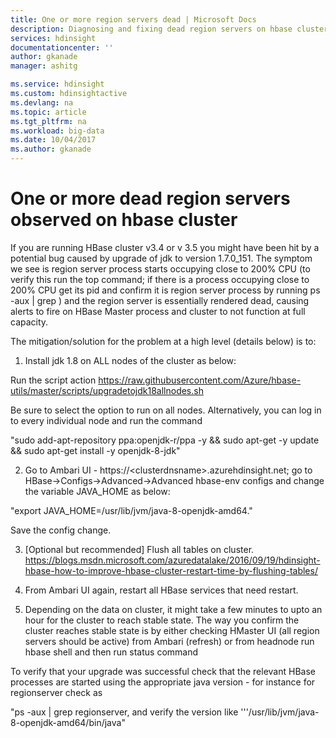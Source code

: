 ```yaml
---
title: One or more region servers dead | Microsoft Docs
description: Diagnosing and fixing dead region servers on hbase cluster
services: hdinsight
documentationcenter: ''
author: gkanade
manager: ashitg

ms.service: hdinsight
ms.custom: hdinsightactive
ms.devlang: na
ms.topic: article
ms.tgt_pltfrm: na
ms.workload: big-data
ms.date: 10/04/2017
ms.author: gkanade
---
```


# One or more dead region servers observed on hbase cluster

If you are running HBase cluster v3.4 or v 3.5 you might have been hit by a potential bug caused by upgrade of jdk to version 1.7.0_151. The symptom we see is region server process starts occupying close to 200% CPU (to verify this run the top command; if there is a process occupying close to 200% CPU get its pid and confirm it is region server process by running ps -aux &#124; grep <pid>) and the region server is essentially rendered dead, causing alerts to fire on HBase Master process and cluster to not function at full capacity.

The mitigation/solution for the problem at a high level (details below) is to:

1)	Install jdk 1.8 on ALL nodes of the cluster as below:

Run the script action https://raw.githubusercontent.com/Azure/hbase-utils/master/scripts/upgradetojdk18allnodes.sh 

Be sure to select the option to run on all nodes. Alternatively, you can log in to every individual node and run the command
                                                                                                                                         
"sudo add-apt-repository ppa:openjdk-r/ppa -y && sudo apt-get -y update && sudo apt-get install -y openjdk-8-jdk"

2)	Go to Ambari UI - https://&#60;clusterdnsname&#62;.azurehdinsight.net; go to HBase->Configs->Advanced->Advanced hbase-env configs and change the variable JAVA_HOME as below:

"export JAVA_HOME=/usr/lib/jvm/java-8-openjdk-amd64."

Save the config change.

3)	[Optional but recommended] Flush all tables on cluster. https://blogs.msdn.microsoft.com/azuredatalake/2016/09/19/hdinsight-hbase-how-to-improve-hbase-cluster-restart-time-by-flushing-tables/

4)	From Ambari UI again, restart all HBase services that need restart.

5)	Depending on the data on cluster, it might take a few minutes to upto an hour for the cluster to reach stable state. The way you confirm the cluster reaches stable state is by either checking HMaster UI (all region servers should be active) from Ambari (refresh) or from headnode run hbase shell and then run status command

To verify that your upgrade was successful check that the relevant HBase processes are started using the appropriate java version - for instance for regionserver check as 

"ps -aux &#124; grep regionserver, and verify the version like '''/usr/lib/jvm/java-8-openjdk-amd64/bin/java"





